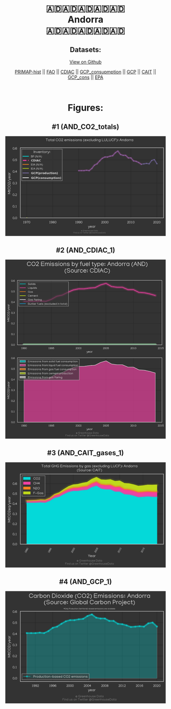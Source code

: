 
<center>
<h1 align="center">
🇦🇩🇦🇩🇦🇩🇦🇩🇦🇩
<br>
Andorra
<br>
🇦🇩🇦🇩🇦🇩🇦🇩🇦🇩
</h1>
<h2>Datasets:</h2>
<p><a href="https://github.com/dquintani/GreenhouseData/tree/master/country_data/AND_Andorra/data">View on Github</a>
<br></p><p><a href="data/AND_PRIMAP-hist.csv">PRIMAP-hist</a> || <a href="data/AND_FAO.csv">FAO</a> || <a href="data/AND_CDIAC.csv">CDIAC</a> || <a href="data/AND_GCP_consupmption.csv">GCP_consupmption</a> || <a href="data/AND_GCP.csv">GCP</a> || <a href="data/AND_CAIT.csv">CAIT</a> || <a href="data/AND_GCP_cons.csv">GCP_cons</a> || <a href="data/AND_EPA.csv">EPA</a></p><p><br></p>
<h1>Figures:</h1><h2>#1 (AND_CO2_totals)</h2>
<p><img alt="" src="figures/AND_CO2_totals.png" /></p><h2>#2 (AND_CDIAC_1)</h2>
<p><img alt="" src="figures/AND_CDIAC_1.png" /></p><h2>#3 (AND_CAIT_gases_1)</h2>
<p><img alt="" src="figures/AND_CAIT_gases_1.png" /></p><h2>#4 (AND_GCP_1)</h2>
<p><img alt="" src="figures/AND_GCP_1.png" /></p>